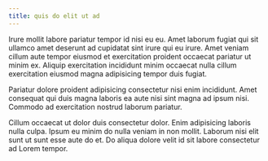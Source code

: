 ```yaml
---
title: quis do elit ut ad
---
```


Irure mollit labore pariatur tempor id nisi eu eu. Amet laborum fugiat qui sit ullamco amet deserunt ad cupidatat sint irure qui eu irure. Amet veniam cillum aute tempor eiusmod et exercitation proident occaecat pariatur ut minim ex. Aliquip exercitation incididunt minim occaecat nulla cillum exercitation eiusmod magna adipisicing tempor duis fugiat.

Pariatur dolore proident adipisicing consectetur nisi enim incididunt. Amet consequat qui duis magna laboris ea aute nisi sint magna ad ipsum nisi. Commodo ad exercitation nostrud laborum pariatur.

Cillum occaecat ut dolor duis consectetur dolor. Enim adipisicing laboris nulla culpa. Ipsum eu minim do nulla veniam in non mollit. Laborum nisi elit sunt ut sunt esse aute do et. Do aliqua dolore velit id sit labore consectetur ad Lorem tempor.